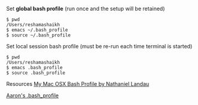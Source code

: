 Set **global bash profile** (run once and the setup will be retained)

```
$ pwd
/Users/reshamashaikh
$ emacs ~/.bash_profile
$ source ~/.bash_profile

```

Set local session bash profile (must be re-run each time terminal is started)

```
$ pwd
/Users/reshamashaikh
$ emacs .bash_profile
$ source .bash_profile
```
Resources
[My Mac OSX Bash Profile by Nathaniel Landau](http://natelandau.com/my-mac-osx-bash_profile/)

[Aaron's .bash_profile](https://github.com/ajschumacher/.emacs.d/blob/master/bash/.bashrc)

